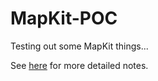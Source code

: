 # MapKit-POC
Testing out some MapKit things...

See [here](https://github.com/ethan-vanheerden/MapKit-POC/blob/main/MapKitNotes.pdf) for more detailed notes.
